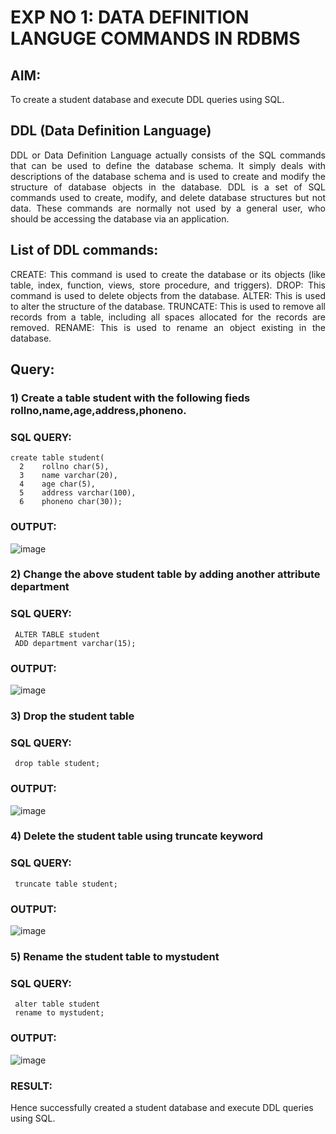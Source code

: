 # EXP NO 1: DATA DEFINITION LANGUGE COMMANDS IN RDBMS

## AIM:
To create a student database and execute DDL queries using SQL.


## DDL (Data Definition Language)
<div align="justify">
DDL or Data Definition Language actually consists of the SQL commands that can be used to define the database schema. It simply deals with descriptions of the database schema and is used to create and modify the structure of database objects in the database. DDL is a set of SQL commands used to create, modify, and delete database structures but not data. These commands are normally not used by a general user, who should be accessing the database via an application.
</div>
 
## List of DDL commands: 
<div align="justify">
CREATE: This command is used to create the database or its objects (like table, index, function, views, store procedure, and triggers).
DROP: This command is used to delete objects from the database.
ALTER: This is used to alter the structure of the database.
TRUNCATE: This is used to remove all records from a table, including all spaces allocated for the records are removed.
RENAME: This is used to rename an object existing in the database.
</div>

## Query:
### 1) Create a table student with the following fieds rollno,name,age,address,phoneno.

### SQL QUERY: 
```
create table student(
  2    rollno char(5),
  3    name varchar(20),
  4    age char(5),
  5    address varchar(100),
  6    phoneno char(30));

```
### OUTPUT:
![image](https://github.com/RKavikeerthana/F2_DBMS/assets/120431120/b4f59913-32e1-4d7a-a015-41f702f63ce7)



### 2) Change the above student table by adding another attribute department

### SQL QUERY: 
```
 ALTER TABLE student
 ADD department varchar(15);
```
### OUTPUT:
![image](https://github.com/RKavikeerthana/F2_DBMS/assets/120431120/0cdccb8f-16f8-4388-bdc3-dae681e29ba5)



### 3) Drop the student table
 
### SQL QUERY: 
```
 drop table student;
```
### OUTPUT:
![image](https://github.com/RKavikeerthana/F2_DBMS/assets/120431120/ca33c63f-42e8-49a0-b8cf-234a97dc54b1)

### 4) Delete the student table using truncate keyword

### SQL QUERY: 
```
 truncate table student;
```
### OUTPUT:
![image](https://github.com/RKavikeerthana/F2_DBMS/assets/120431120/ce1ef582-cf0e-4938-80e2-db0015a82894)


### 5) Rename the student table to mystudent

### SQL QUERY: 
```
 alter table student
 rename to mystudent;
```
### OUTPUT:
![image](https://github.com/RKavikeerthana/F2_DBMS/assets/120431120/e4e7a7f7-40c1-425b-a332-ca3fb8fe79a2)

### RESULT:
Hence successfully created a student database and execute DDL queries using SQL.
